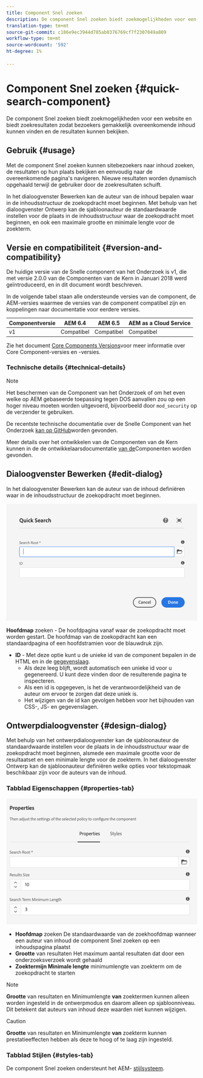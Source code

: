 ```yaml
---
title: Component Snel zoeken
description: De component Snel zoeken biedt zoekmogelijkheden voor een website en biedt zoekresultaten zodat bezoekers de site kunnen doorzoeken en de resultaten kunnen filteren.
translation-type: tm+mt
source-git-commit: c186e9ec3944d785ab0376769cf7f2307049a809
workflow-type: tm+mt
source-wordcount: '592'
ht-degree: 1%

---
```



# Component Snel zoeken {#quick-search-component}

De component Snel zoeken biedt zoekmogelijkheden voor een website en biedt zoekresultaten zodat bezoekers gemakkelijk overeenkomende inhoud kunnen vinden en de resultaten kunnen bekijken.

## Gebruik {#usage}

Met de component Snel zoeken kunnen sitebezoekers naar inhoud zoeken, de resultaten op hun plaats bekijken en eenvoudig naar de overeenkomende pagina&#39;s navigeren. Nieuwe resultaten worden dynamisch opgehaald terwijl de gebruiker door de zoekresultaten schuift.

In het dialoogvenster [](#edit-dialog) Bewerken kan de auteur van de inhoud bepalen waar in de inhoudsstructuur de zoekopdracht moet beginnen. Met behulp van het dialoogvenster [](#design-dialog)Ontwerp kan de sjabloonauteur de standaardwaarde instellen voor de plaats in de inhoudsstructuur waar de zoekopdracht moet beginnen, en ook een maximale grootte en minimale lengte voor de zoekterm.

## Versie en compatibiliteit {#version-and-compatibility}

De huidige versie van de Snelle component van het Onderzoek is v1, die met versie 2.0.0 van de Componenten van de Kern in Januari 2018 werd geïntroduceerd, en in dit document wordt beschreven.

In de volgende tabel staan alle ondersteunde versies van de component, de AEM-versies waarmee de versies van de component compatibel zijn en koppelingen naar documentatie voor eerdere versies.

| Componentversie | AEM 6.4 | AEM 6.5 | AEM as a Cloud Service |
|--- |--- |--- |---|
| v1 | Compatibel | Compatibel | Compatibel |

Zie het document [Core Components Versions](/help/versions.md)voor meer informatie over Core Component-versies en -versies.

### Technische details {#technical-details}

>[!NOTE]
>
>Het beschermen van de Component van het Onderzoek of om het even welke op AEM gebaseerde toepassing tegen DOS aanvallen zou op een hoger niveau moeten worden uitgevoerd, bijvoorbeeld door `mod_security` op de verzender te gebruiken.

De recentste technische documentatie over de Snelle Component van het Onderzoek [kan op GitHub](https://adobe.com/go/aem_cmp_tech_search_v1)worden gevonden.

Meer details over het ontwikkelen van de Componenten van de Kern kunnen in de de ontwikkelaarsdocumentatie [van de](/help/developing/overview.md)Componenten worden gevonden.

## Dialoogvenster Bewerken {#edit-dialog}

In het dialoogvenster Bewerken kan de auteur van de inhoud definiëren waar in de inhoudsstructuur de zoekopdracht moet beginnen.

![Dialoogvenster Snel zoeken in component bewerken](/help/assets/quick-search-edit.png)

**Hoofdmap** zoeken - De hoofdpagina vanaf waar de zoekopdracht moet worden gestart. De hoofdmap van de zoekopdracht kan een standaardpagina of een hoofdstramien voor de blauwdruk zijn.
* **ID** - Met deze optie kunt u de unieke id van de component bepalen in de HTML en in de [gegevenslaag](/help/developing/data-layer/overview.md).
   * Als deze leeg blijft, wordt automatisch een unieke id voor u gegenereerd. U kunt deze vinden door de resulterende pagina te inspecteren.
   * Als een id is opgegeven, is het de verantwoordelijkheid van de auteur om ervoor te zorgen dat deze uniek is.
   * Het wijzigen van de id kan gevolgen hebben voor het bijhouden van CSS-, JS- en gegevenslagen.

## Ontwerpdialoogvenster {#design-dialog}

Met behulp van het ontwerpdialoogvenster kan de sjabloonauteur de standaardwaarde instellen voor de plaats in de inhoudsstructuur waar de zoekopdracht moet beginnen, alsmede een maximale grootte voor de resultaatset en een minimale lengte voor de zoekterm. In het dialoogvenster Ontwerp kan de sjabloonauteur definiëren welke opties voor tekstopmaak beschikbaar zijn voor de auteurs van de inhoud.

### Tabblad Eigenschappen {#properties-tab}

![Het ontwerpdialoogvenster van de component Snel zoeken](/help/assets/quick-search-design.png)

* **Hoofdmap** zoeken De standaardwaarde van de zoekhoofdmap wanneer een auteur van inhoud de component Snel zoeken op een inhoudspagina plaatst
* **Grootte** van resultaten Het maximum aantal resultaten dat door een onderzoeksverzoek wordt gehaald
* **Zoektermijn Minimale lengte** minimumlengte van zoekterm om de zoekopdracht te starten

>[!NOTE]
>
>**Grootte** van resultaten en Minimumlengte **van** zoektermen kunnen alleen worden ingesteld in de ontwerpmodus en daarom alleen op sjabloonniveau. Dit betekent dat auteurs van inhoud deze waarden niet kunnen wijzigen.

>[!CAUTION]
>
>**Grootte** van resultaten en Minimumlengte **van** zoekterm kunnen prestatieeffecten hebben als deze te hoog of te laag zijn ingesteld.

### Tabblad Stijlen {#styles-tab}

De component Snel zoeken ondersteunt het AEM- [stijlsysteem](/help/get-started/authoring.md#component-styling).
